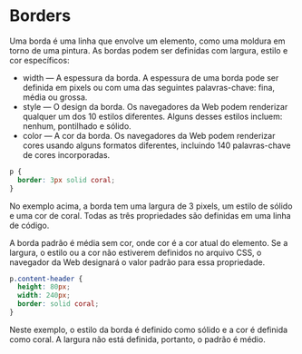 # Borders
Uma borda é uma linha que envolve um elemento, como uma moldura em torno de uma pintura. As bordas podem ser definidas com largura, estilo e cor específicos:

* width — A espessura da borda. A espessura de uma borda pode ser definida em pixels ou com uma das seguintes palavras-chave: fina, média ou grossa.
* style — O design da borda. Os navegadores da Web podem renderizar qualquer um dos 10 estilos diferentes. Alguns desses estilos incluem: nenhum, pontilhado e sólido.
* color — A cor da borda. Os navegadores da Web podem renderizar cores usando alguns formatos diferentes, incluindo 140 palavras-chave de cores incorporadas.

```css
p {
  border: 3px solid coral;
}
```

No exemplo acima, a borda tem uma largura de 3 pixels, um estilo de sólido e uma cor de coral. Todas as três propriedades são definidas em uma linha de código.

A borda padrão é média sem cor, onde cor é a cor atual do elemento. Se a largura, o estilo ou a cor não estiverem definidos no arquivo CSS, o navegador da Web designará o valor padrão para essa propriedade.

```css
p.content-header {
  height: 80px;
  width: 240px;
  border: solid coral;
}
```

Neste exemplo, o estilo da borda é definido como sólido e a cor é definida como coral. A largura não está definida, portanto, o padrão é médio.